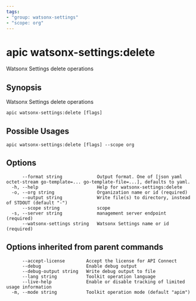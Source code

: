 ```yaml
---
tags:
- "group: watsonx-settings"
- "scope: org"
---
```

# apic watsonx-settings:delete

Watsonx Settings delete operations

## Synopsis

Watsonx Settings delete operations

```
apic watsonx-settings:delete [flags]
```

## Possible Usages

```
apic watsonx-settings:delete [flags] --scope org
```

## Options

```
      --format string             Output format. One of [json yaml octet-stream go-template=... go-template-file=...], defaults to yaml.
  -h, --help                      Help for watsonx-settings:delete
  -o, --org string                Organization name or id (required)
      --output string             Write file(s) to directory, instead of STDOUT (default "-")
      --scope string              scope
  -s, --server string             management server endpoint (required)
      --watsonx-settings string   Watsonx Settings name or id (required)
```

## Options inherited from parent commands

```
      --accept-license        Accept the license for API Connect
      --debug                 Enable debug output
      --debug-output string   Write debug output to file
      --lang string           Toolkit operation language
      --live-help             Enable or disable tracking of limited usage information
  -m, --mode string           Toolkit operation mode (default "apim")
```
